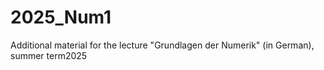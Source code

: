 # 2025_Num1
Additional material for the lecture "Grundlagen der Numerik" (in German), summer term2025
